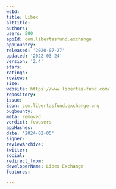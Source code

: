 ```yaml
---
wsId: 
title: Libex
altTitle: 
authors: 
users: 500
appId: com.libertasfund.exchange
appCountry: 
released: '2020-07-27'
updated: '2022-03-24'
version: '2.4'
stars: 
ratings: 
reviews: 
size: 
website: https://www.libertas-fund.com/
repository: 
issue: 
icon: com.libertasfund.exchange.png
bugbounty: 
meta: removed
verdict: fewusers
appHashes: 
date: '2024-02-05'
signer: 
reviewArchive: 
twitter: 
social: 
redirect_from: 
developerName: Libex Exchange
features: 

---
```


